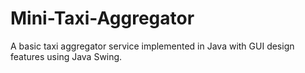 # Mini-Taxi-Aggregator
A basic taxi aggregator service implemented in Java with GUI design features using Java Swing.
